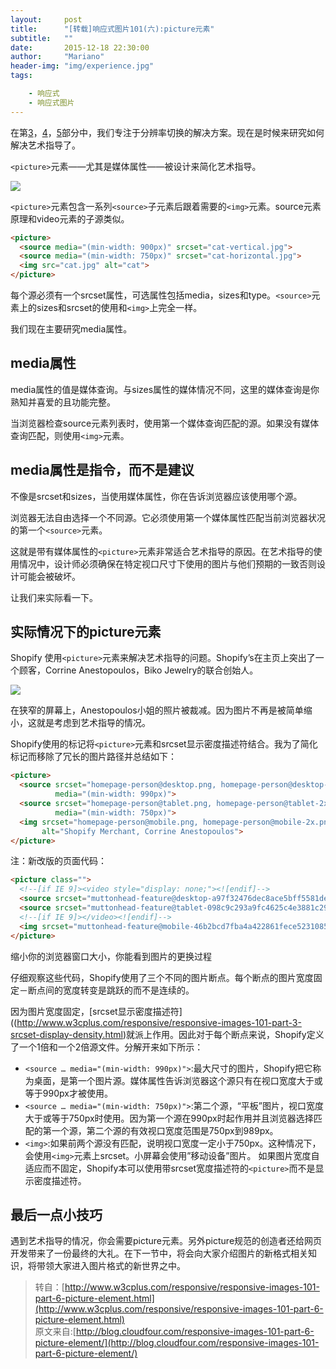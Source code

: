 ```yaml
---
layout:     post
title:      "[转载]响应式图片101(六):picture元素"
subtitle:   ""
date:       2015-12-18 22:30:00
author:     "Mariano"
header-img: "img/experience.jpg"
tags:  

    - 响应式 
    - 响应式图片
---    
```

    
在第[3]({{site.baseurl}}/2015/10/22/responsive-image-03/)，[4]({{site.baseurl}}/2015/11/29/responsive-image-04/)，[5]({{site.baseurl}}/2015/12/06/resonsive-images-05/)部分中，我们专注于分辨率切换的解决方案。现在是时候来研究如何解决艺术指导了。

`<picture>`元素——尤其是媒体属性——被设计来简化艺术指导。    
  
![]({{site.baseurl}}/img/picture-syntax.png)   
  
`<picture>`元素包含一系列`<source>`子元素后跟着需要的`<img>`元素。source元素原理和video元素的子源类似。  
  
```html
<picture>
  <source media="(min-width: 900px)" srcset="cat-vertical.jpg">
  <source media="(min-width: 750px)" srcset="cat-horizontal.jpg">
  <img src="cat.jpg" alt="cat">
</picture>
```  
每个源必须有一个srcset属性，可选属性包括media，sizes和type。`<source>`元素上的sizes和srcset的使用和`<img>`上完全一样。

我们现在主要研究media属性。

## media属性

media属性的值是媒体查询。与sizes属性的媒体情况不同，这里的媒体查询是你熟知并喜爱的且功能完整。

当浏览器检查source元素列表时，使用第一个媒体查询匹配的源。如果没有媒体查询匹配，则使用`<img>`元素。

## media属性是指令，而不是建议

不像是srcset和sizes，当使用媒体属性，你在告诉浏览器应该使用哪个源。

浏览器无法自由选择一个不同源。它必须使用第一个媒体属性匹配当前浏览器状况的第一个`<source>`元素。

这就是带有媒体属性的`<picture>`元素非常适合艺术指导的原因。在艺术指导的使用情况中，设计师必须确保在特定视口尺寸下使用的图片与他们预期的一致否则设计可能会被破坏。

让我们来实际看一下。

## 实际情况下的picture元素

Shopify 使用`<picture>`元素来解决艺术指导的问题。Shopify’s在主页上突出了一个顾客，Corrine Anestopoulos，Biko Jewelry的联合创始人。  
  
![]({{site.baseurl}}/img/shopify-picture-example3.gif)    

在狭窄的屏幕上，Anestopoulos小姐的照片被裁减。因为图片不再是被简单缩小，这就是考虑到艺术指导的情况。

Shopify使用的标记将`<picture>`元素和srcset显示密度描述符结合。我为了简化标记而移除了冗长的图片路径并总结如下：  

```html
<picture>
  <source srcset="homepage-person@desktop.png, homepage-person@desktop-2x.png 2x"       
          media="(min-width: 990px)">
  <source srcset="homepage-person@tablet.png, homepage-person@tablet-2x.png 2x" 
          media="(min-width: 750px)">
  <img srcset="homepage-person@mobile.png, homepage-person@mobile-2x.png 2x" 
       alt="Shopify Merchant, Corrine Anestopoulos">
</picture>
```  

注：新改版的页面代码：  

```html
<picture class="">
  <!--[if IE 9]><video style="display: none;"><![endif]-->
  <source srcset="muttonhead-feature@desktop-a97f32476dec8ace5bff5581de852720.png 1x, muttonhead-feature@desktop-2x-9dfadafd12daaa37357521b5cfeb71c9.png 2x" media="(min-width: 990px)">
  <source srcset="muttonhead-feature@tablet-098c9c293a9fc4625c4e3881c293d284.png 1x, muttonhead-feature@tablet-2x-9e850f53007aca09e7c3b58d7b6d2ba1.png 2x" media="(min-width: 750px)">
  <!--[if IE 9]></video><![endif]-->
  <img srcset="muttonhead-feature@mobile-46b2bcd7fba4a422861fece5231085a3.png 1x, muttonhead-feature@mobile-2x-4e12c2522c827b69b53ad706aeaf6ba9.png 2x" alt="Shopify online store" class="">
</picture>
```

缩小你的浏览器窗口大小，你能看到图片的更换过程

仔细观察这些代码，Shopify使用了三个不同的图片断点。每个断点的图片宽度固定－断点间的宽度转变是跳跃的而不是连续的。

因为图片宽度固定，[srcset显示密度描述符]((http://www.w3cplus.com/responsive/responsive-images-101-part-3-srcset-display-density.html)就派上作用。因此对于每个断点来说，Shopify定义了一个1倍和一个2倍源文件。分解开来如下所示：

* `<source … media="(min-width: 990px)">`:最大尺寸的图片，Shopify把它称为桌面，是第一个图片源。媒体属性告诉浏览器这个源只有在视口宽度大于或等于990px才被使用。
* `<source … media="(min-width: 750px)">`:第二个源，“平板”图片，视口宽度大于或等于750px时使用。因为第一个源在990px时起作用并且浏览器选择匹配的第一个源，第二个源的有效视口宽度范围是750px到989px。
* `<img>`:如果前两个源没有匹配，说明视口宽度一定小于750px。这种情况下，会使用`<img>`元素上srcset。小屏幕会使用”移动设备”图片。
如果图片宽度自适应而不固定，Shopify本可以使用带srcset宽度描述符的`<picture>`而不是显示密度描述符。

## 最后一点小技巧

遇到艺术指导的情况，你会需要picture元素。另外picture规范的创造者还给网页开发带来了一份最终的大礼。在下一节中，将会向大家介绍图片的新格式相关知识，将带领大家进入图片格式的新世界之中。
 

>转自：[http://www.w3cplus.com/responsive/responsive-images-101-part-6-picture-element.html](http://www.w3cplus.com/responsive/responsive-images-101-part-6-picture-element.html)  
原文来自:[http://blog.cloudfour.com/responsive-images-101-part-6-picture-element/](http://blog.cloudfour.com/responsive-images-101-part-6-picture-element/)
